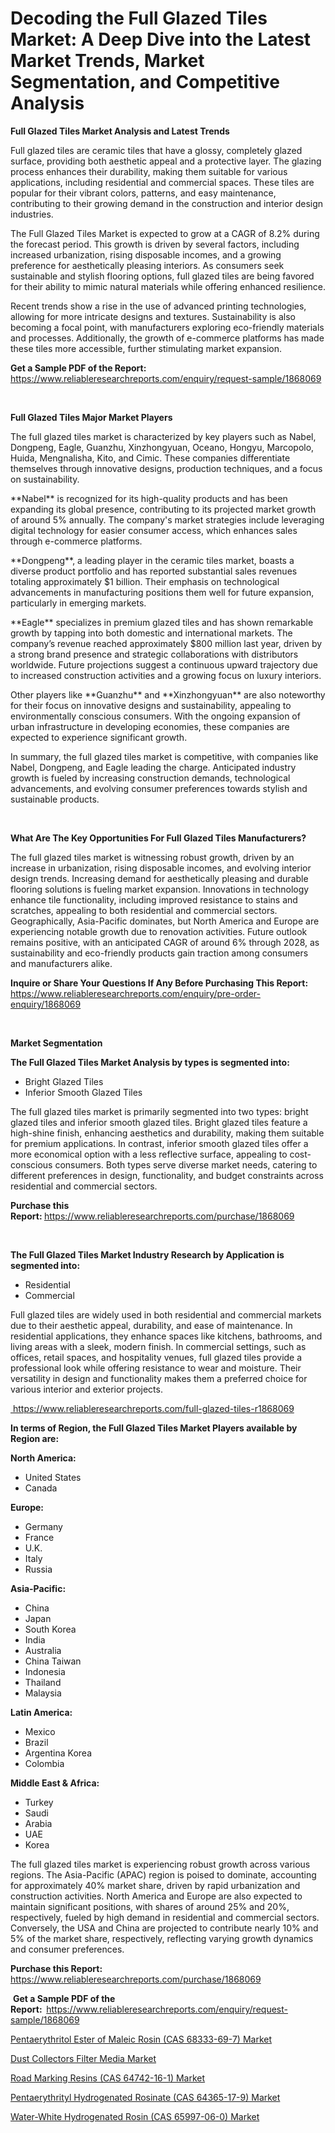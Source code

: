 <p><h1>Decoding the Full Glazed Tiles Market: A Deep Dive into the Latest Market Trends, Market Segmentation, and Competitive Analysis</h1></p><p><strong>Full Glazed Tiles Market Analysis and Latest Trends</strong></p>
<p><p>Full glazed tiles are ceramic tiles that have a glossy, completely glazed surface, providing both aesthetic appeal and a protective layer. The glazing process enhances their durability, making them suitable for various applications, including residential and commercial spaces. These tiles are popular for their vibrant colors, patterns, and easy maintenance, contributing to their growing demand in the construction and interior design industries.</p><p>The Full Glazed Tiles Market is expected to grow at a CAGR of 8.2% during the forecast period. This growth is driven by several factors, including increased urbanization, rising disposable incomes, and a growing preference for aesthetically pleasing interiors. As consumers seek sustainable and stylish flooring options, full glazed tiles are being favored for their ability to mimic natural materials while offering enhanced resilience. </p><p>Recent trends show a rise in the use of advanced printing technologies, allowing for more intricate designs and textures. Sustainability is also becoming a focal point, with manufacturers exploring eco-friendly materials and processes. Additionally, the growth of e-commerce platforms has made these tiles more accessible, further stimulating market expansion.</p></p>
<p><strong>Get a Sample PDF of the Report:&nbsp;</strong> <a href="https://www.reliableresearchreports.com/enquiry/request-sample/1868069?utm_campaign=112&utm_medium=2&utm_source=Github&utm_content=ia&utm_term=03042025&utm_id=full-glazed-tiles">https://www.reliableresearchreports.com/enquiry/request-sample/1868069</a></p>
<p>&nbsp;</p>
<p><strong>Full Glazed Tiles Major Market Players</strong></p>
<p><p>The full glazed tiles market is characterized by key players such as Nabel, Dongpeng, Eagle, Guanzhu, Xinzhongyuan, Oceano, Hongyu, Marcopolo, Huida, Mengnalisha, Kito, and Cimic. These companies differentiate themselves through innovative designs, production techniques, and a focus on sustainability. </p><p>**Nabel** is recognized for its high-quality products and has been expanding its global presence, contributing to its projected market growth of around 5% annually. The company's market strategies include leveraging digital technology for easier consumer access, which enhances sales through e-commerce platforms.</p><p>**Dongpeng**, a leading player in the ceramic tiles market, boasts a diverse product portfolio and has reported substantial sales revenues totaling approximately $1 billion. Their emphasis on technological advancements in manufacturing positions them well for future expansion, particularly in emerging markets.</p><p>**Eagle** specializes in premium glazed tiles and has shown remarkable growth by tapping into both domestic and international markets. The company’s revenue reached approximately $800 million last year, driven by a strong brand presence and strategic collaborations with distributors worldwide. Future projections suggest a continuous upward trajectory due to increased construction activities and a growing focus on luxury interiors.</p><p>Other players like **Guanzhu** and **Xinzhongyuan** are also noteworthy for their focus on innovative designs and sustainability, appealing to environmentally conscious consumers. With the ongoing expansion of urban infrastructure in developing economies, these companies are expected to experience significant growth.</p><p>In summary, the full glazed tiles market is competitive, with companies like Nabel, Dongpeng, and Eagle leading the charge. Anticipated industry growth is fueled by increasing construction demands, technological advancements, and evolving consumer preferences towards stylish and sustainable products.</p></p>
<p>&nbsp;</p>
<p><strong>What Are The Key Opportunities For Full Glazed Tiles Manufacturers?</strong></p>
<p><p>The full glazed tiles market is witnessing robust growth, driven by an increase in urbanization, rising disposable incomes, and evolving interior design trends. Increasing demand for aesthetically pleasing and durable flooring solutions is fueling market expansion. Innovations in technology enhance tile functionality, including improved resistance to stains and scratches, appealing to both residential and commercial sectors. Geographically, Asia-Pacific dominates, but North America and Europe are experiencing notable growth due to renovation activities. Future outlook remains positive, with an anticipated CAGR of around 6% through 2028, as sustainability and eco-friendly products gain traction among consumers and manufacturers alike.</p></p>
<p><strong>Inquire or Share Your Questions If Any Before Purchasing This Report:</strong> <a href="https://www.reliableresearchreports.com/enquiry/pre-order-enquiry/1868069?utm_campaign=112&utm_medium=2&utm_source=Github&utm_content=ia&utm_term=03042025&utm_id=full-glazed-tiles">https://www.reliableresearchreports.com/enquiry/pre-order-enquiry/1868069</a></p>
<p>&nbsp;</p>
<p><strong>Market Segmentation</strong></p>
<p><strong>The Full Glazed Tiles Market Analysis by types is segmented into:</strong></p>
<p><ul><li>Bright Glazed Tiles</li><li>Inferior Smooth Glazed Tiles</li></ul></p>
<p><p>The full glazed tiles market is primarily segmented into two types: bright glazed tiles and inferior smooth glazed tiles. Bright glazed tiles feature a high-shine finish, enhancing aesthetics and durability, making them suitable for premium applications. In contrast, inferior smooth glazed tiles offer a more economical option with a less reflective surface, appealing to cost-conscious consumers. Both types serve diverse market needs, catering to different preferences in design, functionality, and budget constraints across residential and commercial sectors.</p></p>
<p><strong>Purchase this Report:&nbsp;</strong><a href="https://www.reliableresearchreports.com/purchase/1868069?utm_campaign=112&utm_medium=2&utm_source=Github&utm_content=ia&utm_term=03042025&utm_id=full-glazed-tiles">https://www.reliableresearchreports.com/purchase/1868069</a></p>
<p>&nbsp;</p>
<p><strong>The Full Glazed Tiles Market Industry Research by Application is segmented into:</strong></p>
<p><ul><li>Residential</li><li>Commercial</li></ul></p>
<p><p>Full glazed tiles are widely used in both residential and commercial markets due to their aesthetic appeal, durability, and ease of maintenance. In residential applications, they enhance spaces like kitchens, bathrooms, and living areas with a sleek, modern finish. In commercial settings, such as offices, retail spaces, and hospitality venues, full glazed tiles provide a professional look while offering resistance to wear and moisture. Their versatility in design and functionality makes them a preferred choice for various interior and exterior projects.</p></p>
<p><a href="https://www.reliableresearchreports.com/full-glazed-tiles-r1868069?utm_campaign=112&utm_medium=2&utm_source=Github&utm_content=ia&utm_term=03042025&utm_id=full-glazed-tiles">&nbsp;https://www.reliableresearchreports.com/full-glazed-tiles-r1868069</a></p>
<p><strong>In terms of Region, the Full Glazed Tiles Market Players available by Region are:</strong></p>
<p>
    <p> <strong> North America: </strong>
        <ul>
            <li>United States</li>
            <li>Canada</li>
        </ul>
        </p> 
    <p> <strong> Europe: </strong>
        <ul>
            <li>Germany</li>
            <li>France</li>
            <li>U.K.</li>
            <li>Italy</li>
            <li>Russia</li>
        </ul>
        </p> 
    <p> <strong> Asia-Pacific: </strong>
        <ul>
            <li>China</li>
            <li>Japan</li>
            <li>South Korea</li>
            <li>India</li>
            <li>Australia</li>
            <li>China Taiwan</li>
            <li>Indonesia</li>
            <li>Thailand</li>
            <li>Malaysia</li>
        </ul>
        </p> 
    <p> <strong> Latin America: </strong>
        <ul>
            <li>Mexico</li>
            <li>Brazil</li>
            <li>Argentina Korea</li>
            <li>Colombia</li>
        </ul>
        </p> 
    <p> <strong> Middle East & Africa: </strong>
        <ul>
            <li>Turkey</li>
            <li>Saudi</li>
            <li>Arabia</li>
            <li>UAE</li>
            <li>Korea</li>
        </ul>
    </p>
    </p>
<p><p>The full glazed tiles market is experiencing robust growth across various regions. The Asia-Pacific (APAC) region is poised to dominate, accounting for approximately 40% market share, driven by rapid urbanization and construction activities. North America and Europe are also expected to maintain significant positions, with shares of around 25% and 20%, respectively, fueled by high demand in residential and commercial sectors. Conversely, the USA and China are projected to contribute nearly 10% and 5% of the market share, respectively, reflecting varying growth dynamics and consumer preferences.</p></p>
<p><strong>Purchase this Report: </strong><a href="https://www.reliableresearchreports.com/purchase/1868069?utm_campaign=112&utm_medium=2&utm_source=Github&utm_content=ia&utm_term=03042025&utm_id=full-glazed-tiles">https://www.reliableresearchreports.com/purchase/1868069</a></p>
<p>&nbsp;<strong>Get a Sample PDF of the Report:&nbsp;&nbsp;</strong><a href="https://www.reliableresearchreports.com/enquiry/request-sample/1868069?utm_campaign=112&utm_medium=2&utm_source=Github&utm_content=ia&utm_term=03042025&utm_id=full-glazed-tiles">https://www.reliableresearchreports.com/enquiry/request-sample/1868069</a></p>
<p><strong></strong></p>
<p><p><a href="https://github.com/porstgowinjq/Market-Research-Report-List-1/blob/main/pentaerythritol-ester-of-maleic-rosin-cas-68333-69-7-market.md?utm_campaign=112&utm_medium=2&utm_source=Github&utm_content=ia&utm_term=03042025&utm_id=full-glazed-tiles">Pentaerythritol Ester of Maleic Rosin (CAS 68333-69-7) Market</a></p><p><a href="https://github.com/oeungcolesh0/Market-Research-Report-List-1/blob/main/dust-collectors-filter-media-market.md?utm_campaign=112&utm_medium=2&utm_source=Github&utm_content=ia&utm_term=03042025&utm_id=full-glazed-tiles">Dust Collectors Filter Media Market</a></p><p><a href="https://github.com/ximensbisade/Market-Research-Report-List-1/blob/main/road-marking-resins-cas-64742-16-1-market.md?utm_campaign=112&utm_medium=2&utm_source=Github&utm_content=ia&utm_term=03042025&utm_id=full-glazed-tiles">Road Marking Resins (CAS 64742-16-1) Market</a></p><p><a href="https://github.com/amagloeaad54/Market-Research-Report-List-1/blob/main/pentaerythrityl-hydrogenated-rosinate-cas-64365-17-9-market.md?utm_campaign=112&utm_medium=2&utm_source=Github&utm_content=ia&utm_term=03042025&utm_id=full-glazed-tiles">Pentaerythrityl Hydrogenated Rosinate (CAS 64365-17-9) Market</a></p><p><a href="https://github.com/neiridionna/Market-Research-Report-List-1/blob/main/water-white-hydrogenated-rosin-cas-65997-06-0-market.md?utm_campaign=112&utm_medium=2&utm_source=Github&utm_content=ia&utm_term=03042025&utm_id=full-glazed-tiles">Water-White Hydrogenated Rosin (CAS 65997-06-0) Market</a></p></p>